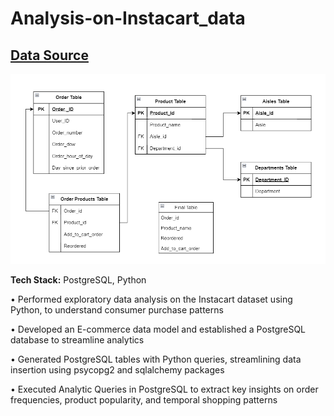 # Analysis-on-Instacart_data
## [Data Source](https://www.kaggle.com/competitions/instacart-market-basket-analysis/data)

![Analysis-on-Instacart_data](images/instacart.png)

**Tech Stack:** PostgreSQL, Python

•	Performed exploratory data analysis on the Instacart dataset using Python, to understand consumer purchase patterns

•	Developed an E-commerce data model and established a PostgreSQL database to streamline analytics

•	Generated PostgreSQL tables with Python queries, streamlining data insertion using psycopg2 and sqlalchemy packages

•	Executed Analytic Queries in PostgreSQL to extract key insights on order frequencies, product popularity, and temporal shopping patterns
